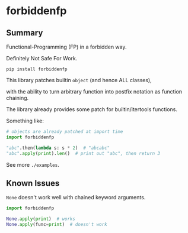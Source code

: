 # forbiddenfp

## Summary

Functional-Programming (FP) in a forbidden way.

Definitely Not Safe For Work.

```shell
pip install forbiddenfp
```

This library patches builtin `object` (and hence ALL classes),

with the ability to turn arbitrary function into postfix notation as function chaining.

The library already provides some patch for builtin/itertools functions.

Something like:

```python
# objects are already patched at import time
import forbiddenfp

"abc".then(lambda s: s * 2)  # "abcabc"
"abc".apply(print).len()  # print out "abc", then return 3
```

See more `./examples`.

## Known Issues

`None` doesn't work well with chained keyword arguments.

```python
import forbiddenfp

None.apply(print)  # works
None.apply(func=print)  # doesn't work
```
